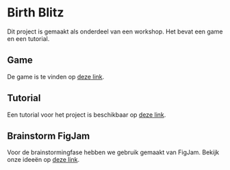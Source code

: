 # Birth Blitz

Dit project is gemaakt als onderdeel van een workshop. Het bevat een game en een tutorial.

## Game

De game is te vinden op [deze link](https://pgmgent-atwork2.github.io/project-1-workshop-start-2-code-joran-rillind/app/index.html).

## Tutorial

Een tutorial voor het project is beschikbaar op [deze link](https://pgmgent-atwork2.github.io/project-1-workshop-start-2-code-joran-rillind/tutorial/index.html).

## Brainstorm FigJam

Voor de brainstormingfase hebben we gebruik gemaakt van FigJam. Bekijk onze ideeën op [deze link](https://www.figma.com/file/MmdYU9mSkVHEcgyrJ6nBhq/Untitled?type=whiteboard&node-id=0%3A1&t=Tb5yqXbLGF0AW6mP-1).

